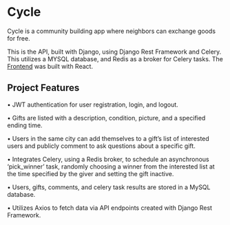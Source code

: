 # Cycle

Cycle is a community building app where neighbors can exchange goods for free.

This is the API, built with Django, using Django Rest Framework and Celery. This utilizes a MYSQL database, and Redis as a broker for Celery tasks. The [Frontend](https://github.com/robindano/cycle-react) was built with React.

## Project Features

• JWT authentication for user registration, login, and logout.

• Gifts are listed with a description, condition, picture, and a specified ending time.

• Users in the same city can add themselves to a gift’s list of interested users and publicly comment to ask questions about a specific gift.

• Integrates Celery, using a Redis broker, to schedule an asynchronous ‘pick_winner’ task, randomly choosing a winner from the interested list at the time specified by the giver and setting the gift inactive.

• Users, gifts, comments, and celery task results are stored in a MySQL database.

• Utilizes Axios to fetch data via API endpoints created with Django Rest Framework.

